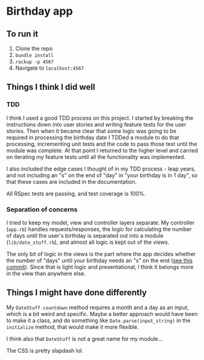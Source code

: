 # Birthday app

## To run it

1. Clone the repo
2. `bundle install`
3. `rackup -p 4567`
4. Navigate to `localhost:4567`

## Things I think I did well

### TDD

I think I used a good TDD process on this project. I started by breaking the instructions down into user stories and writing feature tests for the user stories. Then when it became clear that some logic was going to be required in processing the birthday date I TDDed a module to do that processing, incrementing unit tests and the code to pass those test until the module was complete. At that point I returned to the higher level and carried on iterating my feature tests until all the functionality was implemented.

I also included the edge cases I thought of in my TDD process - leap years, and not including an "s" on the end of "day" in "your birthday is in 1 day", so that these cases are included in the documentation.

All RSpec tests are passing, and test coverage is 100%.

### Separation of concerns

I tried to keep my model, view and controller layers separate. My controller (`app.rb`) handles requests/responses, the logic for calculating the number of days until the user's birthday is separated out into a module (`lib/date_stuff.rb`), and almost all logic is kept out of the views.

The only bit of logic in the views is the part where the app decides whether the number of "days" until your birthday needs an "s" on the end ([see this commit](https://github.com/Hives/birthday-app/commit/0a7d20246eb765906cbefb32c0f499e05f39dda2)). Since that is light logic and presentational, I think it belongs more in the view than anywhere else.

## Things I might have done differently

My `DateStuff.countdown` method requires a month and a day as an input, which is a bit weird and specific. Maybe a better approach would have been to make it a class, and do something like `Date.parse(input_string)` in the `initialize` method, that would make it more flexible.

I think also that `DateStuff` is not a great name for my module...

The CSS is pretty slapdash lol.
